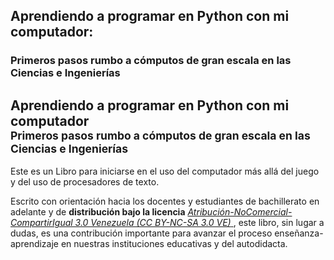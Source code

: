 ## Aprendiendo a programar en Python con mi computador: 
### Primeros pasos rumbo a cómputos de gran escala en las Ciencias e Ingenierías
<h2> Aprendiendo a programar en Python con mi computador <br> <sub> Primeros pasos rumbo a cómputos de gran escala en las Ciencias e Ingenierías</sub></h2>

Este es un Libro para iniciarse en el uso del computador 
más allá del juego y del uso de procesadores de texto.

Escrito con orientación hacia los docentes y estudiantes de 
bachillerato en adelante y de **distribución bajo la licencia** 
     <a href="http://creativecommons.org/licenses/by-nc-sa/3.0/ve/" target="_blank">
             <em>Atribución-NoComercial-CompartirIgual 3.0 Venezuela (CC BY-NC-SA 3.0 VE)</em> 
    </a>, este libro, sin lugar a dudas, es una contribución
importante para avanzar el proceso enseñanza-aprendizaje en nuestras
instituciones educativas y del autodidacta.


